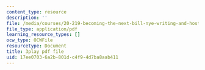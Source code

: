 ```yaml
---
content_type: resource
description: ''
file: /media/courses/20-219-becoming-the-next-bill-nye-writing-and-hosting-the-educational-show-january-iap-2015/17ee07036a2b801dc4f94d7ba8aab411_es4aS15Y_Ck.pdf
file_type: application/pdf
learning_resource_types: []
ocw_type: OCWFile
resourcetype: Document
title: 3play pdf file
uid: 17ee0703-6a2b-801d-c4f9-4d7ba8aab411
---
```

